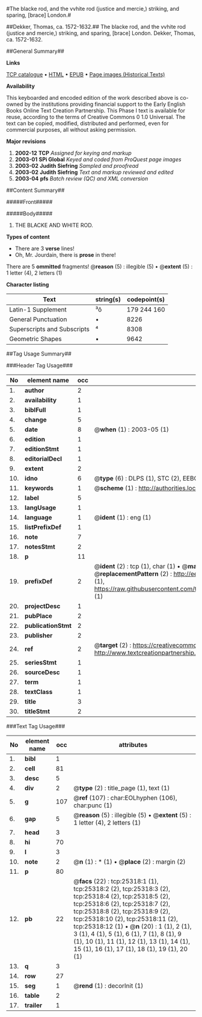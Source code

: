 #The blacke rod, and the vvhite rod (justice and mercie,) striking, and sparing, [brace] London.#

##Dekker, Thomas, ca. 1572-1632.##
The blacke rod, and the vvhite rod (justice and mercie,) striking, and sparing, [brace] London.
Dekker, Thomas, ca. 1572-1632.

##General Summary##

**Links**

[TCP catalogue](http://www.ota.ox.ac.uk/tcp/)  • 
[HTML](http://tei.it.ox.ac.uk/tcp/Texts-HTML/free/A20/A20051.html)  • 
[EPUB](http://tei.it.ox.ac.uk/tcp/Texts-EPUB/free/A20/A20051.epub) • 
[Page images (Historical Texts)](https://data.historicaltexts.jisc.ac.uk/view?pubId=eebo-22283261e&pageId=eebo-22283261e-25318-1)

**Availability**

This keyboarded and encoded edition of the
	       work described above is co-owned by the institutions
	       providing financial support to the Early English Books
	       Online Text Creation Partnership. This Phase I text is
	       available for reuse, according to the terms of Creative
	       Commons 0 1.0 Universal. The text can be copied,
	       modified, distributed and performed, even for
	       commercial purposes, all without asking permission.

**Major revisions**

1. __2002-12__ __TCP__ *Assigned for keying and markup*
1. __2003-01__ __SPi Global__ *Keyed and coded from ProQuest page images*
1. __2003-02__ __Judith Siefring__ *Sampled and proofread*
1. __2003-02__ __Judith Siefring__ *Text and markup reviewed and edited*
1. __2003-04__ __pfs__ *Batch review (QC) and XML conversion*

##Content Summary##

#####Front#####

#####Body#####

1. THE BLACKE AND WHITE ROD.

**Types of content**

  * There are 3 **verse** lines!
  * Oh, Mr. Jourdain, there is **prose** in there!

There are 5 **ommitted** fragments! 
 @__reason__ (5) : illegible (5)  •  @__extent__ (5) : 1 letter (4), 2 letters (1)

**Character listing**


|Text|string(s)|codepoint(s)|
|---|---|---|
|Latin-1 Supplement|³ô |179 244 160|
|General Punctuation|•|8226|
|Superscripts             and Subscripts|⁴|8308|
|Geometric Shapes|▪|9642|

##Tag Usage Summary##

###Header Tag Usage###

|No|element name|occ|attributes|
|---|---|---|---|
|1.|__author__|2||
|2.|__availability__|1||
|3.|__biblFull__|1||
|4.|__change__|5||
|5.|__date__|8| @__when__ (1) : 2003-05 (1)|
|6.|__edition__|1||
|7.|__editionStmt__|1||
|8.|__editorialDecl__|1||
|9.|__extent__|2||
|10.|__idno__|6| @__type__ (6) : DLPS (1), STC (2), EEBO-CITATION (1), OCLC (1), VID (1)|
|11.|__keywords__|1| @__scheme__ (1) : http://authorities.loc.gov/ (1)|
|12.|__label__|5||
|13.|__langUsage__|1||
|14.|__language__|1| @__ident__ (1) : eng (1)|
|15.|__listPrefixDef__|1||
|16.|__note__|7||
|17.|__notesStmt__|2||
|18.|__p__|11||
|19.|__prefixDef__|2| @__ident__ (2) : tcp (1), char (1)  •  @__matchPattern__ (2) : ([0-9\-]+):([0-9IVX]+) (1), (.+) (1)  •  @__replacementPattern__ (2) : http://eebo.chadwyck.com/downloadtiff?vid=$1&page=$2 (1), https://raw.githubusercontent.com/textcreationpartnership/Texts/master/tcpchars.xml#$1 (1)|
|20.|__projectDesc__|1||
|21.|__pubPlace__|2||
|22.|__publicationStmt__|2||
|23.|__publisher__|2||
|24.|__ref__|2| @__target__ (2) : https://creativecommons.org/publicdomain/zero/1.0/ (1), http://www.textcreationpartnership.org/docs/. (1)|
|25.|__seriesStmt__|1||
|26.|__sourceDesc__|1||
|27.|__term__|1||
|28.|__textClass__|1||
|29.|__title__|3||
|30.|__titleStmt__|2||


###Text Tag Usage###

|No|element name|occ|attributes|
|---|---|---|---|
|1.|__bibl__|1||
|2.|__cell__|81||
|3.|__desc__|5||
|4.|__div__|2| @__type__ (2) : title_page (1), text (1)|
|5.|__g__|107| @__ref__ (107) : char:EOLhyphen (106), char:punc (1)|
|6.|__gap__|5| @__reason__ (5) : illegible (5)  •  @__extent__ (5) : 1 letter (4), 2 letters (1)|
|7.|__head__|3||
|8.|__hi__|70||
|9.|__l__|3||
|10.|__note__|2| @__n__ (1) : * (1)  •  @__place__ (2) : margin (2)|
|11.|__p__|80||
|12.|__pb__|22| @__facs__ (22) : tcp:25318:1 (1), tcp:25318:2 (2), tcp:25318:3 (2), tcp:25318:4 (2), tcp:25318:5 (2), tcp:25318:6 (2), tcp:25318:7 (2), tcp:25318:8 (2), tcp:25318:9 (2), tcp:25318:10 (2), tcp:25318:11 (2), tcp:25318:12 (1)  •  @__n__ (20) : 1 (1), 2 (1), 3 (1), 4 (1), 5 (1), 6 (1), 7 (1), 8 (1), 9 (1), 10 (1), 11 (1), 12 (1), 13 (1), 14 (1), 15 (1), 16 (1), 17 (1), 18 (1), 19 (1), 20 (1)|
|13.|__q__|3||
|14.|__row__|27||
|15.|__seg__|1| @__rend__ (1) : decorInit (1)|
|16.|__table__|2||
|17.|__trailer__|1||
